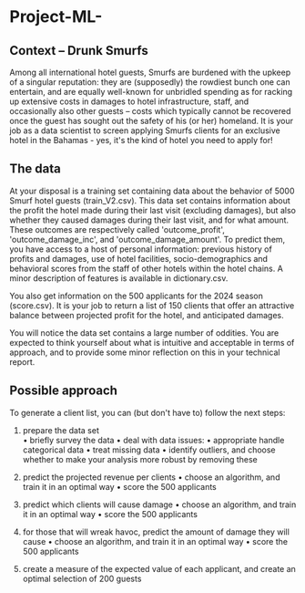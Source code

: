 # Project-ML-

## Context – Drunk Smurfs

Among all international hotel guests, Smurfs are burdened with the upkeep of a singular reputation: they are (supposedly) the rowdiest bunch one can entertain, and are equally well-known for unbridled spending as for racking up extensive costs in damages to hotel infrastructure, staff, and occasionally also other guests – costs which typically cannot be recovered once the guest has sought out the safety of his (or her) homeland.
It is your job as a data scientist to screen applying Smurfs clients for an exclusive hotel in the Bahamas - yes, it's the kind of hotel you need to apply for!

## The data

At your disposal is a training set containing data about the behavior of 5000 Smurf hotel guests (train_V2.csv). This data set contains information about the profit the hotel made during their last visit (excluding damages), but also whether they caused damages during their last visit, and for what amount. These outcomes are respectively called 'outcome_profit', 'outcome_damage_inc', and 'outcome_damage_amount'. To predict them, you have access to a host of personal information: previous history of profits and damages, use of hotel facilities, socio-demographics and behavioral scores from the staff of other hotels within the hotel chains. A minor description of features is available in dictionary.csv.

You also get information on the 500 applicants for the 2024 season (score.csv). It is your job to return a list of 150 clients that offer an attractive balance between projected profit for the hotel, and anticipated damages. 

You will notice the data set contains a large number of oddities. You are expected to think yourself about what is intuitive and acceptable in terms of approach, and to provide some minor reflection on this in your technical report. 


## Possible approach

To generate a client list, you can (but don't have to) follow the next steps:
1)	prepare the data set	
    •	briefly survey the data
    •	deal with data issues:
    •	appropriate handle categorical data
    •	treat missing data
    •	identify outliers, and choose whether to make your analysis more robust by removing these
2)	predict the projected revenue per clients
    •	choose an algorithm, and train it in an optimal way
    •	score the 500 applicants
3)	predict which clients will cause damage
    •	choose an algorithm, and train it in an optimal way
    •	score the 500 applicants

4)	for those that will wreak havoc, predict the amount of damage they will cause
    •	choose an algorithm, and train it in an optimal way
    •	score the 500 applicants
5)	create a measure of the expected value of each applicant, and create an optimal selection of 200 guests
